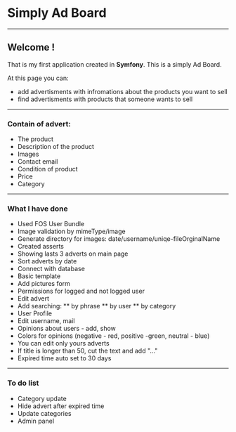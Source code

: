 # Simply Ad Board
***
## Welcome !
That is my first application created in **Symfony**.
This is a simply Ad Board.

At this page you can:
* add advertisments with infromations about the products you want to sell
* find advertisments with products that someone wants to sell
***
### Contain of advert:
  * The product
  * Description of the product
  * Images
  * Contact email
  * Condition of product
  * Price
  * Category
***
### What I have done
* Used FOS User Bundle
* Image validation by mimeType/image
* Generate directory for images: date/username/uniqe-fileOrginalName
* Created asserts
* Showing lasts 3 adverts on main page
* Sort adverts by date
* Connect with database
* Basic template
* Add pictures form
* Permissions for logged and not logged user
* Edit advert
* Add searching:
** by phrase
** by user
** by category
* User Profile
* Edit username, mail
* Opinions about users - add, show
* Colors for opinions (negative - red, positive -green, neutral - blue)
* You can edit only yours adverts
* If title is longer than 50, cut the text and add "..."
* Expired time auto set to 30 days
***

### To do list
* Category update
* Hide advert after expired time
* Update categories
* Admin panel

<!--### Pictures
![alt text][main]
![alt text][register]
![alt text][opinions]
![alt text][search]
![alt text][advert]
<!--
[main]: https://raw.githubusercontent.com/pawel-ruszala/ad_board/master/web/images/readme/main_page.png "main page"
[register]: https://raw.githubusercontent.com/pawel-ruszala/ad_board/master/web/images/readme/register.png "register"
[opinions]: https://raw.githubusercontent.com/pawel-ruszala/ad_board/master/web/images/readme/opinions.png "opinions"
[search]: https://raw.githubusercontent.com/pawel-ruszala/ad_board/master/web/images/readme/search.png "search"
[advert]: https://raw.githubusercontent.com/pawel-ruszala/ad_board/master/web/images/readme/advert.png "advert"-->
